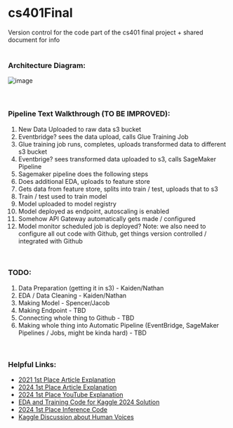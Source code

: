 # cs401Final


Version control for the code part of the cs401 final project + shared document for info  
  <br>  


### Architecture Diagram:

![image](https://github.com/user-attachments/assets/9046be0f-b5c3-44ae-a3c8-782bcc3d6a9c)
  <br>  
   <br>  

### Pipeline Text Walkthrough (TO BE IMPROVED):

1. New Data Uploaded to raw data s3 bucket
2. Eventbridge? sees the data upload, calls Glue Training Job
4. Glue training job runs, completes, uploads transformed data to different s3 bucket
5. Eventbrige? sees transformed data uploaded to s3, calls SageMaker Pipeline
6. Sagemaker pipeline does the following steps
7. Does additional EDA, uploads to feature store
8. Gets data from feature store, splits into train / test, uploads that to s3
9. Train / test used to train model
10. Model uploaded to model registry
11. Model deployed as endpoint, autoscaling is enabled
12. Somehow API Gateway automatically gets made / configured
13. Model monitor scheduled job is deployed?
Note: we also need to configure all out code with Github, get things version controlled / integrated with Github
  <br>  

### TODO:

1. Data Preparation (getting it in s3) - Kaiden/Nathan
2. EDA / Data Cleaning - Kaiden/Nathan
3. Making Model - Spencer/Jacob
4. Making Endpoint - TBD
5. Connecting whole thing to Github - TBD
6. Making whole thing into Automatic Pipeline (EventBridge, SageMaker Pipelines / Jobs, might be kinda hard) - TBD
<br>

### Helpful Links:

- [2021 1st Place Article Explanation](https://github.com/namakemono/kaggle-birdclef-2021/tree/master)
- [2024 1st Place Article Explanation](https://www.kaggle.com/competitions/birdclef-2024/discussion/512197)
- [2024 1st Place YouTube Explanation](https://www.youtube.com/watch?v=6o6wGm25lA0)
- [EDA and Training Code for Kaggle 2024 Solution](https://github.com/skj092/kaggle-BirdCLEF-2024/blob/main/notebooks/training.ipynb)
- [2024 1st Place Inference Code](https://www.kaggle.com/code/chemrovkirill/birdclef-2024-1st-place-inference)
- [Kaggle Discussion about Human Voices](https://www.kaggle.com/competitions/birdclef-2025/discussion/568886)

